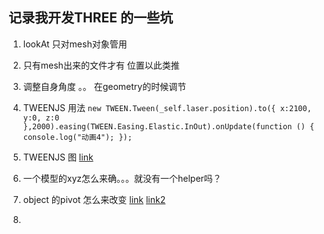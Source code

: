 ## 记录我开发THREE 的一些坑

1. lookAt 只对mesh对象管用
2. 只有mesh出来的文件才有 位置以此类推
3. 调整自身角度 。。 在geometry的时候调节
4. TWEENJS 用法 `new TWEEN.Tween(_self.laser.position).to({
                     x:2100,
                     y:0,
                     z:0
                   },2000).easing(TWEEN.Easing.Elastic.InOut).onUpdate(function () {
                     console.log("动画4");
                   });`
5. TWEENJS  图 [link](http://sole.github.io/tween.js/examples/03_graphs.html)

6. 一个模型的xyz怎么来确。。。就没有一个helper吗？

7. object 的pivot 怎么来改变 [link](https://github.com/mrdoob/three.js/issues/1364)
[link2](http://jafty.com/blog/tag/change-pivot-point-of-three-js-object/)

8.

